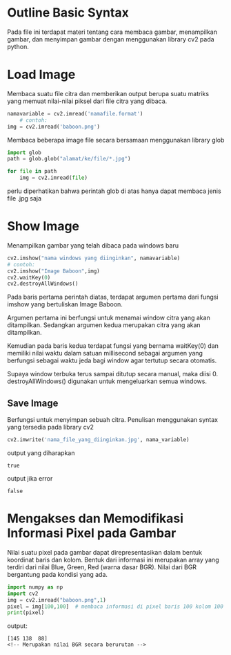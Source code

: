 # Outline Basic Syntax
Pada file ini terdapat materi tentang cara membaca gambar, menampilkan gambar, dan menyimpan gambar dengan menggunakan library cv2 pada python.

# Load Image
    
Membaca suatu file citra dan memberikan output berupa suatu matriks yang memuat nilai-nilai piksel dari file citra yang dibaca.  

```python                           
namavariable = cv2.imread('namafile.format')
    # contoh:
img = cv2.imread('baboon.png')
``` 
Membaca beberapa image file secara bersamaan menggunakan library glob

```python
import glob
path = glob.glob("alamat/ke/file/*.jpg")

for file in path
    img = cv2.imread(file)
```
perlu diperhatikan bahwa perintah glob di atas hanya dapat membaca jenis file .jpg saja

# Show Image

Menampilkan gambar yang telah dibaca pada windows baru
``` python
cv2.imshow("nama windows yang diinginkan", namavariable)
# contoh: 
cv2.imshow("Image Baboon",img)
cv2.waitKey(0) 
cv2.destroyAllWindows() 
```
Pada baris pertama perintah diatas, terdapat argumen pertama dari fungsi imshow yang bertuliskan Image Baboon. 

Argumen pertama ini berfungsi untuk menamai window citra yang akan ditampilkan. Sedangkan argumen kedua merupakan citra yang akan ditampilkan. 

Kemudian pada baris kedua terdapat fungsi yang bernama waitKey(0) dan memiliki nilai waktu dalam satuan millisecond sebagai argumen yang berfungsi sebagai waktu jeda bagi window agar tertutup secara otomatis. 

Supaya window terbuka terus sampai ditutup secara manual, maka diisi 0. destroyAllWindows() digunakan untuk mengeluarkan semua windows.

## Save Image
Berfungsi untuk menyimpan sebuah citra. Penulisan menggunakan syntax yang tersedia pada library cv2

```python
cv2.imwrite('nama_file_yang_diinginkan.jpg', nama_variable)
```
output yang diharapkan

    true 

output jika error

    false 


# Mengakses dan Memodifikasi Informasi Pixel pada Gambar
Nilai suatu pixel pada gambar dapat direpresentasikan dalam bentuk koordinat baris dan kolom. Bentuk dari informasi ini merupakan array yang terdiri dari nilai Blue, Green, Red (warna dasar BGR). Nilai dari BGR bergantung pada kondisi yang ada.

```python
import numpy as np  
import cv2  
img = cv2.imread("baboon.png",1)  
pixel = img[100,100]  # membaca informasi di pixel baris 100 kolom 100
print(pixel)  
```
output:

    [145 138  88]
    <!-- Merupakan nilai BGR secara berurutan -->